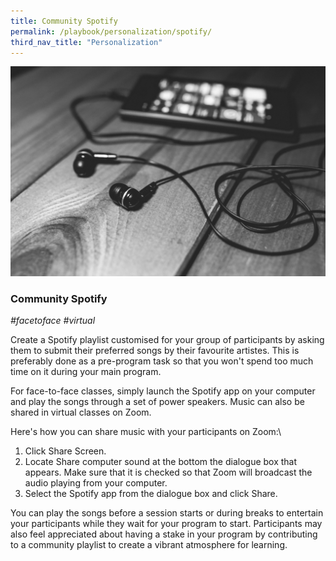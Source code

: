 ```yaml
---
title: Community Spotify
permalink: /playbook/personalization/spotify/
third_nav_title: "Personalization"
---
```


![Music](/images/music.jpg)
### Community Spotify
*#facetoface #virtual*

Create a Spotify playlist customised for your group of participants by asking them to submit their preferred songs by their favourite artistes. This is preferably done as a pre-program task so that you won't spend too much time on it during your main program. 

For face-to-face classes, simply launch the Spotify app on your computer and play the songs through a set of power speakers. Music can also be shared in virtual classes on Zoom. 

Here's how you can share music with your participants on Zoom:\ 
  1. Click Share Screen. 
  2. Locate Share computer sound at the bottom the dialogue box that appears. Make sure that it is checked so that Zoom will broadcast the audio playing from your computer. 
  3. Select the Spotify app from the dialogue box and click Share. 

You can play the songs before a session starts or during breaks to entertain your participants while they wait for your program to start. Participants may also feel appreciated about having a stake in your program by contributing to a community playlist to create a vibrant atmosphere for learning.
